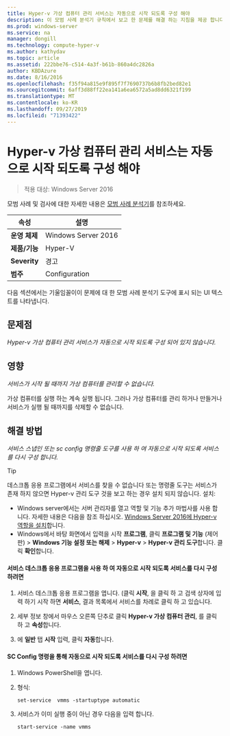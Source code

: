 ```yaml
---
title: Hyper-v 가상 컴퓨터 관리 서비스는 자동으로 시작 되도록 구성 해야
description: 이 모범 사례 분석기 규칙에서 보고 한 문제를 해결 하는 지침을 제공 합니다.
ms.prod: windows-server
ms.service: na
manager: dongill
ms.technology: compute-hyper-v
ms.author: kathydav
ms.topic: article
ms.assetid: 222bbe76-c514-4a3f-b61b-860a4dc2826a
author: KBDAzure
ms.date: 8/16/2016
ms.openlocfilehash: f35f94a815e9f895f7f7690737b6b8fb2bed82e1
ms.sourcegitcommit: 6aff3d88ff22ea141a6ea6572a5ad8dd6321f199
ms.translationtype: MT
ms.contentlocale: ko-KR
ms.lasthandoff: 09/27/2019
ms.locfileid: "71393422"
---
```

# <a name="the-hyper-v-virtual-machine-management-service-should-be-configured-to-start-automatically"></a>Hyper-v 가상 컴퓨터 관리 서비스는 자동으로 시작 되도록 구성 해야

>적용 대상: Windows Server 2016

모범 사례 및 검사에 대한 자세한 내용은 [모범 사례 분석기](https://go.microsoft.com/fwlink/?LinkId=122786)를 참조하세요.  
  
|속성|설명|  
|-|-|  
|**운영 체제**|Windows Server 2016|  
|**제품/기능**|Hyper-V|  
|**Severity**|경고|  
|**범주**|Configuration|  

다음 섹션에서는 기울임꼴이이 문제에 대 한 모범 사례 분석기 도구에 표시 되는 UI 텍스트를 나타냅니다.

## <a name="issue"></a>문제점  
  
*Hyper-v 가상 컴퓨터 관리 서비스가 자동으로 시작 되도록 구성 되어 있지 않습니다.*  
  
## <a name="impact"></a>영향  
  
*서비스가 시작 될 때까지 가상 컴퓨터를 관리할 수 없습니다.*  
  
가상 컴퓨터를 실행 하는 계속 실행 됩니다. 그러나 가상 컴퓨터를 관리 하거나 만들거나 서비스가 실행 될 때까지를 삭제할 수 없습니다.  
  
## <a name="resolution"></a>해결 방법  
  
*서비스 스냅인 또는 sc config 명령줄 도구를 사용 하 여 자동으로 시작 되도록 서비스를 다시 구성 합니다.*  
  
> [!TIP]  
> 데스크톱 응용 프로그램에서 서비스를 찾을 수 없습니다 또는 명령줄 도구는 서비스가 존재 하지 않으면 Hyper-v 관리 도구 것을 보고 하는 경우 설치 되지 않습니다. 설치:  
>   
> - Windows server에서는 서버 관리자를 열고 역할 및 기능 추가 마법사를 사용 합니다. 자세한 내용은 다음을 참조 하십시오. [Windows Server 2016에 Hyper-v 역할을 설치](../get-started/Install-the-Hyper-V-role-on-Windows-Server.md)합니다.  
> - Windows에서 바탕 화면에서 입력을 시작 **프로그램**, 클릭 **프로그램 및 기능** (제어판) > **Windows 기능 설정 또는 해제** > **Hyper-v** > **Hyper-v 관리 도구**합니다. 클릭 **확인**합니다.  
  
#### <a name="to-reconfigure-the-service-to-start-automatically-using-the-services-desktop-app"></a>서비스 데스크톱 응용 프로그램을 사용 하 여 자동으로 시작 되도록 서비스를 다시 구성 하려면  
  
1.  서비스 데스크톱 응용 프로그램을 엽니다. (클릭 **시작**, 을 클릭 하 고 검색 상자에 입력 하기 시작 하면 **서비스**, 결과 목록에서 서비스를 차례로 클릭 하 고 있습니다.  
  
2.  세부 정보 창에서 마우스 오른쪽 단추로 클릭 **Hyper-v 가상 컴퓨터 관리**, 를 클릭 하 고 **속성**합니다.  
  
3.  에 **일반** 탭 **시작** 입력, 클릭 **자동**합니다.  
  
#### <a name="to-reconfigure-the-service-to-start-automatically-using-the-sc-config-command"></a>SC Config 명령을 통해 자동으로 시작 되도록 서비스를 다시 구성 하려면  
  
1.  Windows PowerShell을 엽니다.  
  
2.  형식:  
  
    ```  
    set-service  vmms -startuptype automatic  
    ```  
  
3.  서비스가 이미 실행 중이 아닌 경우 다음을 입력 합니다.  
  
    ```  
    start-service -name vmms  
    ```  
  


